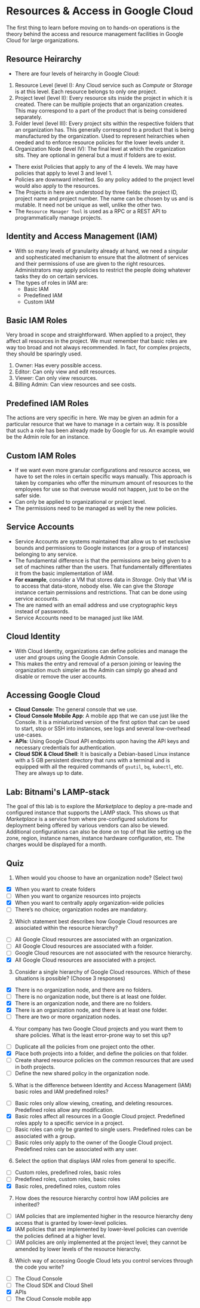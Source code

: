 # Resources & Access in Google Cloud

The first thing to learn before moving on to hands-on operations is the theory behind the access and resource management facilities in Google Cloud for large organizations.


## Resource Heirarchy

- There are four levels of heirarchy in Google Cloud:
1. Resource Level (level I): Any Cloud service such as *Compute* or *Storage* is at this level. Each resource belongs to only one project.
1. Project level (level II): Every resource sits inside the project in which it is created. There can be multiple projects that an organization creates. This may correspond to a part of the product that is being considered separately.
1. Folder level (level III): Every project sits within the respective folders that an organization has. This generally correspond to a product that is being manufactured by the organization. Used to represent heirarchies when needed and to enforce resource policies for the lower levels under it.
1. Organization Node (level IV): The final level at which the organization sits. They are optional in general but a must if folders are to exist.
- There exist Policies that apply to any of the 4 levels. We may have policies that apply to level 3 and level 1.
- Policies are downward inherited. So any policy added to the project level would also apply to the resources.
- The Projects in here are understood by three fields: the project ID, project name and project number. The name can be chosen by us and is mutable. It need not be unique as well, unlike the other two.
- The `Resource Manager Tool` is used as a RPC or a REST API to programmatically manage projects.


## Identity and Access Management (IAM)

- With so many levels of granularity already at hand, we need a singular and sophesticated mechanism to ensure that the allotment of services and their permissions of use are given to the right resources. Administrators may apply policies to restrict the people doing whatever tasks they do on certain services.
- The types of roles in IAM are:
  - Basic IAM
  - Predefined IAM
  - Custom IAM


## Basic IAM Roles

Very broad in scope and straightforward. When applied to a project, they affect all resources in the project. We must remember that basic roles are way too broad and not always recommended. In fact, for complex projects, they should be sparingly used.
1. Owner: Has every possible access.
1. Editor: Can only view and edit resources.
1. Viewer: Can only view resources.
1. Billing Admin: Can view resources and see costs.


## Predefined IAM Roles

The actions are very specific in here. We may be given an admin for a particular resource that we have to manage in a certain way. It is possible that such a role has been already made by Google for us. An example would be the Admin role for an instance.


## Custom IAM Roles

- If we want even more granular configurations and resource access, we have to set the roles in certain specific ways manually. This approach is taken by companies who offer the minumum amount of resources to the employees for use so that overuse would not happen, just to be on the safer side.
- Can only be applied to organizational or project level.
- The permissions need to be managed as well by the new policies.


## Service Accounts

- Service Accounts are systems maintained that allow us to set exclusive bounds and permissions to Google instances (or a group of instances) belonging to any service. 
- The fundamental difference is that the permissions are being given to a set of machines rather than the users. That fundamentally differentiates it from the basic implementation of IAM.
- **For example**, consider a VM that stores data in *Storage*. Only that VM is to access that data-store, nobody else. We can give the *Storage* instance certain permissions and restrictions. That can be done using service accounts.
- The are named with an email address and use cryptographic keys instead of passwords.
- Service Accounts need to be managed just like IAM.


## Cloud Identity

- With Cloud Identity, organizations can define policies and manage the user and groups using the Google Admin Console.
- This makes the entry and removal of a person joining or leaving the organization much simpler as the Admin can simply go ahead and disable or remove the user accounts.


## Accessing Google Cloud

- **Cloud Console**: The general console that we use.
- **Cloud Console Mobile App**: A mobile app that we can use just like the Console. It is a miniaturized version of the first option that can be used to start, stop or SSH into instances, see logs and several low-overhead use-cases.
- **APIs**: Using Google Cloud API endpoints upon having the API keys and necessary credentials for authentication.
- **Cloud SDK & Cloud Shell**: It is basically a Debian-based Linux instance with a 5 GB persistent directory that runs with a terminal and is equipped with all the required commands of `gsutil`, `bq`, `kubectl`, etc. They are always up to date.


## Lab: Bitnami's LAMP-stack

The goal of this lab is to explore the *Marketplace* to deploy a pre-made and configured instance that supports the LAMP stack. This shows us that *Marketplace* is a service from where pre-configured solutions for deployment being offered by various vendors can also be viewed.
Additional configurations can also be done on top of that like setting up the zone, region, instance names, instance hardware configuration, etc.
The charges would be displayed for a month.


## Quiz

1. When would you choose to have an organization node? (Select two)
- [x] When you want to create folders
- [ ] When you want to organize resources into projects
- [x] When you want to centrally apply organization-wide policies
- [ ] There’s no choice; organization nodes are mandatory.
2. Which statement best describes how Google Cloud resources are associated within the resource hierarchy?
- [ ] All Google Cloud resources are associated with an organization.
- [ ] All Google Cloud resources are associated with a folder.
- [ ] Google Cloud resources are not associated with the resource hierarchy.
- [x] All Google Cloud resources are associated with a project.
3. Consider a single hierarchy of Google Cloud resources. Which of these situations is possible? (Choose 3 responses)
- [x] There is no organization node, and there are no folders.
- [ ] There is no organization node, but there is at least one folder.
- [x] There is an organization node, and there are no folders.
- [x] There is an organization node, and there is at least one folder.
- [ ] There are two or more organization nodes.
4. Your company has two Google Cloud projects and you want them to share policies. What is the least error-prone way to set this up?
- [ ] Duplicate all the policies from one project onto the other. 
- [x] Place both projects into a folder, and define the policies on that folder.
- [ ] Create shared resource policies on the common resources that are used in both projects.
- [ ] Define the new shared policy in the organization node.
5. What is the difference between Identity and Access Management (IAM) basic roles and IAM predefined roles?
- [ ] Basic roles only allow viewing, creating, and deleting resources. Predefined roles allow any modification.
- [x] Basic roles affect all resources in a Google Cloud project. Predefined roles apply to a specific service in a project.
- [ ] Basic roles can only be granted to single users. Predefined roles can be associated with a group.
- [ ] Basic roles only apply to the owner of the Google Cloud project. Predefined roles can be associated with any user.
6. Select the option that displays IAM roles from general to specific. 
- [ ] Custom roles, predefined roles, basic roles
- [ ] Predefined roles, custom roles, basic roles
- [x] Basic roles, predefined roles, custom roles
7. How does the resource hierarchy control how IAM policies are inherited?
- [ ] IAM policies that are implemented higher in the resource hierarchy deny access that is granted by lower-level policies.
- [x] IAM policies that are implemented by lower-level policies can override the policies defined at a higher level. 
- [ ] IAM policies are only implemented at the project level; they cannot be amended by lower levels of the resource hierarchy.
8. Which way of accessing Google Cloud lets you control services through the code you write?
- [ ] The Cloud Console
- [ ] The Cloud SDK and Cloud Shell
- [x] APIs
- [ ] The Cloud Console mobile app